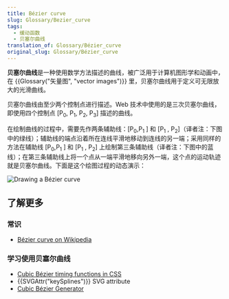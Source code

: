 ```yaml
---
title: Bézier curve
slug: Glossary/Bezier_curve
tags:
  - 缓动函数
  - 贝塞尔曲线
translation_of: Glossary/Bézier_curve
original_slug: Glossary/Bézier_curve
---
```

**贝塞尔曲线**是一种使用数学方法描述的曲线，被广泛用于计算机图形学和动画中，在 {{Glossary("矢量图", "vector images")}} 里，贝塞尔曲线用于定义可无限放大的光滑曲线。

贝塞尔曲线由至少两个控制点进行描述。Web 技术中使用的是三次贝塞尔曲线，即使用四个控制点 \[P<sub>0</sub>, P<sub>1</sub>, P<sub>2</sub>, P<sub>3</sub>] 描述的曲线。

在绘制曲线的过程中，需要先作两条辅助线：\[P<sub>0</sub>,P<sub>1</sub> ] 和 \[P<sub>1</sub> , P<sub>2</sub>]（译者注：下图中的绿线）；辅助线的端点沿着所在连线平滑地移动到连线的另一端；采用同样的方法在辅助线 \[P<sub>0</sub>,P<sub>1</sub> ] 和 \[P<sub>1</sub> , P<sub>2</sub>] 上绘制第三条辅助线（译者注：下图中的蓝线）；在第三条辅助线上将一个点从一端平滑地移向另外一端，这个点的运动轨迹就是贝塞尔曲线。下面是这个绘图过程的动态演示：

![Drawing a Bézier curve](https://upload.wikimedia.org/wikipedia/commons/d/db/B%C3%A9zier_3_big.gif)

## 了解更多

### 常识

- [Bézier curve on Wikipedia](https://en.wikipedia.org/wiki/B%C3%A9zier_curve)

### 学习使用贝塞尔曲线

- [Cubic Bézier timing functions in CSS](</zh-CN/docs/Web/CSS/easing-function#The_cubic-bezier()_class_of_timing_functions>)
- {{SVGAttr("keySplines")}} SVG attribute
- [Cubic Bézier Generator](/zh-CN/docs/Web/CSS/Tools/Cubic_Bezier_Generator)
